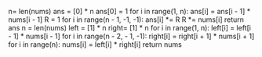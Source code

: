 n=  len(nums)
ans = [0] * n
ans[0] = 1
for i in range(1, n):
ans[i] = ans[i - 1] * nums[i - 1]
R = 1
for i in range(n - 1, -1, -1):
ans[i] *= R
R *= nums[i]
return ans
n = len(nums)
left = [1] * n
right= [1] * n
for i in range(1, n):
left[i] = left[i - 1] * nums[i - 1]
for i in range(n - 2, - 1, -1):
right[i] = right[i + 1] * nums[i + 1]
for i in range(n):
nums[i] = left[i] * right[i]
return nums